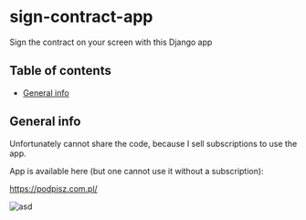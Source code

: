 # sign-contract-app
Sign the contract on your screen with this Django app


## Table of contents
* [General info](#general-info)


## General info
Unfortunately cannot share the code, because I sell subscriptions to use the app.

App is available here (but one cannot use it without a subscription):

https://podpisz.com.pl/

![asd](http://cv.retip1994.usermd.net/wp-content/uploads/2021/02/podpisz_com_pl.gif)
